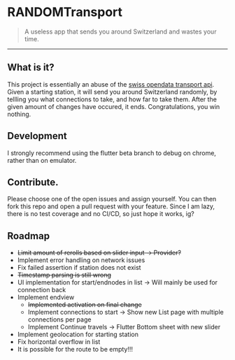 # RANDOMTransport

> A useless app that sends you around Switzerland and wastes your time.
---
## What is it?

This project is essentially an abuse of the [swiss opendata transport api](https://transport.opendata.ch/). Given a starting station, it will send you around Switzerland randomly, by tellling you what connections to take, and how far to take them. After the given amount of changes have occured, it ends. Congratulations, you win nothing.

## Development
I strongly recommend using the flutter beta branch to debug on chrome, rather than on emulator.

## Contribute.
Please choose one of the open issues and assign yourself. You can then fork this repo and open a pull request with your feature. Since I am lazy, there is no test coverage and no CI/CD, so just hope it works, ig?

## Roadmap
- ~~Limit amount of rerolls based on slider input -> Provider?~~
- Implement error handling on network issues
- Fix failed assertion if station does not exist
- ~~Timestamp parsing is still wrong~~
- UI implementation for start/endnodes in list -> Will mainly be used for connection back
- Implement endview
	- ~~Implemented activation on final change~~
	- Implement connections to start -> Show new List page with multiple connections per page
	- Implement Continue travels -> Flutter Bottom sheet with new slider
- Implement geolocation for starting station
- Fix horizontal overflow in list
- It is possible for the route to be empty!!!